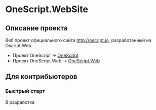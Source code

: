 # OneScript.WebSite

## Описание проекта

Веб проект официального сайта http://oscript.io, разработанный на Oscript.Web.

* Проект OneScript -> [OneScript](https://github.com/EvilBeaver/OneScript)
* Проект OneScript.Web -> [OneScript.Web](https://github.com/EvilBeaver/OneScript.Web)

## Для контрибьютеров

### Быстрый старт

В разработка

